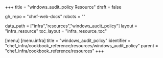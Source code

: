 +++
title = "windows_audit_policy Resource"
draft = false

gh_repo = "chef-web-docs"
robots = ""

data_path = ["infra","resources","windows_audit_policy"]
layout = "infra_resource"
toc_layout = "infra_resource_toc"


[menu]
  [menu.infra]
    title = "windows_audit_policy"
    identifier = "chef_infra/cookbook_reference/resources/windows_audit_policy"
    parent = "chef_infra/cookbook_reference/resources"
+++

<!-- The contents of this page are automatically generated from the windows_audit_policy.yaml file in the data directory. -->
<!-- To suggest a change, edit the https://github.com/chef/chef/blob/master/lib/chef/resource/windows_audit_policy.rb file
      and submit a pull request to the https://github.com/chef/chef repository. -->
